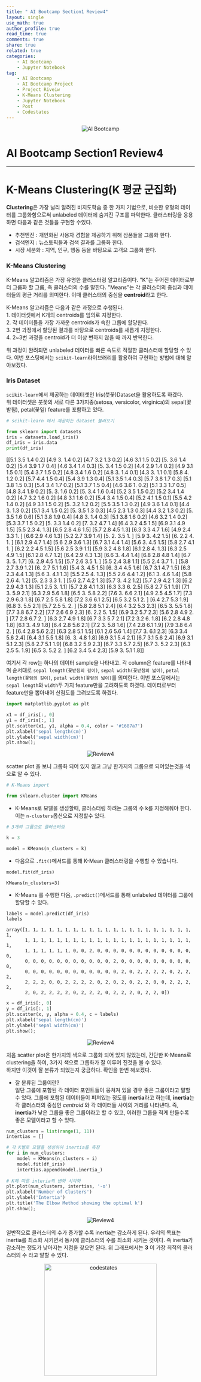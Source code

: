 ```yaml
---
title: " AI Bootcamp Section1 Review4"
layout: single
use_math: true
author_profile: true
read_time: true
comments: true
share: true
related: true
categories:
    - AI Bootcamp
    - Jupyter Notebook
tag:
    - AI Bootcamp
    - AI Bootcamp Project
    - Project Riveiw
    - K-Means Clustering
    - Jupyter Notebook
    - Post
    - Codestates
---
```


<p align="center">
  <img src="/assets/img/post/AIbootcamp.jpg" alt="AI Bootcamp"/>
</p>  

# AI Bootcamp Section1 Review4  
---
# K-Means Clustering(K 평균 군집화)

**Clustering**은 가장 널리 알려진 비지도학습 중 한 가지 기법으로, 비슷한 유형의 데이터를 그룹화함으로써 unlabeled 데이터에 숨겨진 구조를 파악한다. 클러스터링을 응용하면 다음과 같은 것들을 구현할 수있다.  
* 추천엔진 : 개인화된 사용자 경험을 제공하기 위해 삼품들을 그룹화 한다.  
* 검색엔지 : 뉴스토픽들과 검색 결과를 그룹화 한다.  
* 시장 세분화 : 지역, 인구, 행동 등을 바탕으로 고객으 그룹화 한다.

### K-Means Clustering

K-Means 알고리즘은 가장 유명한 클러스터링 알고리즘이다. "K"는 주어진 데이터로부터 그룹화 할 그룹, 즉 클러스터의 수를 말한다. "Means"는 각 클러스터의 중심과 데이터들의 평균 거리를 의미한다. 이때 클러스터의 중심을 **centroid**라고 한다.

K-Means 알고리즘은 다음과 같은 과정으로 수행된다.  
    1. 데이터셋에서 K개의 centroids를 임의로 지정한다.  
    2. 각 데이터들을 가장 가까운 centroids가 속한 그룹에 할당한다.  
    3. 2번 과정에서 할당된 결과를 바탕으로 centroids를 새롭게 지정한다.  
    4. 2~3번 과정을 centroid가 더 이상 변하지 않을 때 까지 반복한다.  
   
위 과정이 완려되면 unlabeled 데이터를 빠른 속도로 적절한 클러스터에 할당할 수 있다. 이번 포스팅에서는 `scikit-learn`라이브러리를 활용하여 구현하는 방법에 대해 알아보겠다.

### Iris Dataset  

`scikit-learn`에서 제공하는 데이터셋인 Iris(붓꽃)Dataset을 활용하도록 하겠다.  
위 데이터셋은 붓꽃의 서로 다른 3가지종(setosa, versicolor, virginica)의 sepal(꽃받침), petal(꽃잎) feature를 포함하고 있다.


```python
# scikit-learn 에서 제공하는 dataset 불러오기

from sklearn import datasets
iris = datasets.load_iris()
df_iris = iris.data
print(df_iris)
```

<div class="div.output_scroll">
    [[5.1 3.5 1.4 0.2]
     [4.9 3.  1.4 0.2]
     [4.7 3.2 1.3 0.2]
     [4.6 3.1 1.5 0.2]
     [5.  3.6 1.4 0.2]
     [5.4 3.9 1.7 0.4]
     [4.6 3.4 1.4 0.3]
     [5.  3.4 1.5 0.2]
     [4.4 2.9 1.4 0.2]
     [4.9 3.1 1.5 0.1]
     [5.4 3.7 1.5 0.2]
     [4.8 3.4 1.6 0.2]
     [4.8 3.  1.4 0.1]
     [4.3 3.  1.1 0.1]
     [5.8 4.  1.2 0.2]
     [5.7 4.4 1.5 0.4]
     [5.4 3.9 1.3 0.4]
     [5.1 3.5 1.4 0.3]
     [5.7 3.8 1.7 0.3]
     [5.1 3.8 1.5 0.3]
     [5.4 3.4 1.7 0.2]
     [5.1 3.7 1.5 0.4]
     [4.6 3.6 1.  0.2]
     [5.1 3.3 1.7 0.5]
     [4.8 3.4 1.9 0.2]
     [5.  3.  1.6 0.2]
     [5.  3.4 1.6 0.4]
     [5.2 3.5 1.5 0.2]
     [5.2 3.4 1.4 0.2]
     [4.7 3.2 1.6 0.2]
     [4.8 3.1 1.6 0.2]
     [5.4 3.4 1.5 0.4]
     [5.2 4.1 1.5 0.1]
     [5.5 4.2 1.4 0.2]
     [4.9 3.1 1.5 0.2]
     [5.  3.2 1.2 0.2]
     [5.5 3.5 1.3 0.2]
     [4.9 3.6 1.4 0.1]
     [4.4 3.  1.3 0.2]
     [5.1 3.4 1.5 0.2]
     [5.  3.5 1.3 0.3]
     [4.5 2.3 1.3 0.3]
     [4.4 3.2 1.3 0.2]
     [5.  3.5 1.6 0.6]
     [5.1 3.8 1.9 0.4]
     [4.8 3.  1.4 0.3]
     [5.1 3.8 1.6 0.2]
     [4.6 3.2 1.4 0.2]
     [5.3 3.7 1.5 0.2]
     [5.  3.3 1.4 0.2]
     [7.  3.2 4.7 1.4]
     [6.4 3.2 4.5 1.5]
     [6.9 3.1 4.9 1.5]
     [5.5 2.3 4.  1.3]
     [6.5 2.8 4.6 1.5]
     [5.7 2.8 4.5 1.3]
     [6.3 3.3 4.7 1.6]
     [4.9 2.4 3.3 1. ]
     [6.6 2.9 4.6 1.3]
     [5.2 2.7 3.9 1.4]
     [5.  2.  3.5 1. ]
     [5.9 3.  4.2 1.5]
     [6.  2.2 4.  1. ]
     [6.1 2.9 4.7 1.4]
     [5.6 2.9 3.6 1.3]
     [6.7 3.1 4.4 1.4]
     [5.6 3.  4.5 1.5]
     [5.8 2.7 4.1 1. ]
     [6.2 2.2 4.5 1.5]
     [5.6 2.5 3.9 1.1]
     [5.9 3.2 4.8 1.8]
     [6.1 2.8 4.  1.3]
     [6.3 2.5 4.9 1.5]
     [6.1 2.8 4.7 1.2]
     [6.4 2.9 4.3 1.3]
     [6.6 3.  4.4 1.4]
     [6.8 2.8 4.8 1.4]
     [6.7 3.  5.  1.7]
     [6.  2.9 4.5 1.5]
     [5.7 2.6 3.5 1. ]
     [5.5 2.4 3.8 1.1]
     [5.5 2.4 3.7 1. ]
     [5.8 2.7 3.9 1.2]
     [6.  2.7 5.1 1.6]
     [5.4 3.  4.5 1.5]
     [6.  3.4 4.5 1.6]
     [6.7 3.1 4.7 1.5]
     [6.3 2.3 4.4 1.3]
     [5.6 3.  4.1 1.3]
     [5.5 2.5 4.  1.3]
     [5.5 2.6 4.4 1.2]
     [6.1 3.  4.6 1.4]
     [5.8 2.6 4.  1.2]
     [5.  2.3 3.3 1. ]
     [5.6 2.7 4.2 1.3]
     [5.7 3.  4.2 1.2]
     [5.7 2.9 4.2 1.3]
     [6.2 2.9 4.3 1.3]
     [5.1 2.5 3.  1.1]
     [5.7 2.8 4.1 1.3]
     [6.3 3.3 6.  2.5]
     [5.8 2.7 5.1 1.9]
     [7.1 3.  5.9 2.1]
     [6.3 2.9 5.6 1.8]
     [6.5 3.  5.8 2.2]
     [7.6 3.  6.6 2.1]
     [4.9 2.5 4.5 1.7]
     [7.3 2.9 6.3 1.8]
     [6.7 2.5 5.8 1.8]
     [7.2 3.6 6.1 2.5]
     [6.5 3.2 5.1 2. ]
     [6.4 2.7 5.3 1.9]
     [6.8 3.  5.5 2.1]
     [5.7 2.5 5.  2. ]
     [5.8 2.8 5.1 2.4]
     [6.4 3.2 5.3 2.3]
     [6.5 3.  5.5 1.8]
     [7.7 3.8 6.7 2.2]
     [7.7 2.6 6.9 2.3]
     [6.  2.2 5.  1.5]
     [6.9 3.2 5.7 2.3]
     [5.6 2.8 4.9 2. ]
     [7.7 2.8 6.7 2. ]
     [6.3 2.7 4.9 1.8]
     [6.7 3.3 5.7 2.1]
     [7.2 3.2 6.  1.8]
     [6.2 2.8 4.8 1.8]
     [6.1 3.  4.9 1.8]
     [6.4 2.8 5.6 2.1]
     [7.2 3.  5.8 1.6]
     [7.4 2.8 6.1 1.9]
     [7.9 3.8 6.4 2. ]
     [6.4 2.8 5.6 2.2]
     [6.3 2.8 5.1 1.5]
     [6.1 2.6 5.6 1.4]
     [7.7 3.  6.1 2.3]
     [6.3 3.4 5.6 2.4]
     [6.4 3.1 5.5 1.8]
     [6.  3.  4.8 1.8]
     [6.9 3.1 5.4 2.1]
     [6.7 3.1 5.6 2.4]
     [6.9 3.1 5.1 2.3]
     [5.8 2.7 5.1 1.9]
     [6.8 3.2 5.9 2.3]
     [6.7 3.3 5.7 2.5]
     [6.7 3.  5.2 2.3]
     [6.3 2.5 5.  1.9]
     [6.5 3.  5.2 2. ]
     [6.2 3.4 5.4 2.3]
     [5.9 3.  5.1 1.8]]
</div>

여기서 각 row는 하나의 데이터 sample을 나타내고. 각 column은 feature를 나타내며 순서대로 `sepal length(꽃받침의 길이)`, `sepal width(꽃받침의 넓이)`, `petal length(꽃임의 길이)`, `petal width(꽃잎의 넓이)`를 의미한다. 이번 포스팅에서는 `sepal length`와 `width`두 가지 feature만을 고려하도록 하겠다. 데이터로부터 feature만을 뽑아내어 산점도를 그려보도록 하겠다.


```python
import matplotlib.pyplot as plt

x1 = df_iris[:, 0]
y1 = df_iris[:, 1]
plt.scatter(x1, y1, alpha = 0.4, color = '#1687a7')
plt.xlabel('sepal length(cm)')
plt.ylabel('sepal width(cm)')
plt.show();
```


    
<p align="center">
  <img src="/images/2021-01-30-AIbootcampReview4_files/2021-01-30-AIbootcampReview4_8_0.png" alt="Review4"/>
</p>  


scatter plot 을 보니 그룹화 되어 있지 않고 그냥 한가지의 그룹으로 되어있는것을 색으로 알 수 있다.


```python
# K-Means import

from sklearn.cluster import KMeans
```

* K-Means로 모델을 생성할때, 클러스터링 하려는 그룹의 수 k를 지정해줘야 한다.  
    이는 `n-clusters`옵션으로 지정할수 있다.


```python
# 3개의 그룹으로 클러스터링

k = 3

model = KMeans(n_clusters = k)
```

* 다음으로 `.fit()`메서드를 통해 K-Mean 클러스터링을 수행할 수 있습니다.


```python
model.fit(df_iris)
```




    KMeans(n_clusters=3)



* K-Means 를 수행한 다음, `.predict()`메서드를 통해 unlabeled 데이터를 그룹에 할당할 수 있다.


```python
labels = model.predict(df_iris)
labels
```




    array([1, 1, 1, 1, 1, 1, 1, 1, 1, 1, 1, 1, 1, 1, 1, 1, 1, 1, 1, 1, 1, 1,
           1, 1, 1, 1, 1, 1, 1, 1, 1, 1, 1, 1, 1, 1, 1, 1, 1, 1, 1, 1, 1, 1,
           1, 1, 1, 1, 1, 1, 0, 0, 2, 0, 0, 0, 0, 0, 0, 0, 0, 0, 0, 0, 0, 0,
           0, 0, 0, 0, 0, 0, 0, 0, 0, 0, 0, 2, 0, 0, 0, 0, 0, 0, 0, 0, 0, 0,
           0, 0, 0, 0, 0, 0, 0, 0, 0, 0, 0, 0, 2, 0, 2, 2, 2, 2, 0, 2, 2, 2,
           2, 2, 2, 0, 0, 2, 2, 2, 2, 0, 2, 0, 2, 0, 2, 2, 0, 0, 2, 2, 2, 2,
           2, 0, 2, 2, 2, 2, 0, 2, 2, 2, 0, 2, 2, 2, 0, 2, 2, 0])




```python
x = df_iris[:, 0]
y = df_iris[:, 1]
plt.scatter(x, y, alpha = 0.4, c = labels)
plt.xlabel('sepal length(cm)')
plt.ylabel('sepal width(cm)')
plt.show();
```


    
<p align="center">
  <img src="/images/2021-01-30-AIbootcampReview4_files/2021-01-30-AIbootcampReview4_17_0.png" alt="Review4"/>
</p>  

    


처음 scatter plot은 한가지의 색으로 그룹화 되어 있지 않았는데, 간단한 K-Means로 clustering을 하여, 3가지 색으로 그룹화가 잘 이루어 진것을 볼 수 있다.  
하지만 이것이 잘 분류가 되었는지 궁금하다. 확인을 한번 해보겠다.

* 잘 분류된 그룹이란?  
    일단 그룹에 포함된 각 데이터 포인트들이 뭉쳐져 있을 경우 좋은 그룹이라고 말할 수 있다. 그룹에 포함된 데이터들이 퍼져있는 정도를 **inertia**라고 하는데, **inertia**는 각 클러스터의 중심인 _centroid_ 와 각 데이터들 사이의 거리를 나타낸다. 즉, **inertia**가 낮은 그룹을 좋은 그룹이라고 할 수 있고, 이러한 그룹을 적게 만들수록 좋은 모델이라고 할 수 있다.


```python
num_clusters = list(range(1, 11))
intertias = []

# 각 K별로 모델을 생성하여 inertia를 측정
for i in num_clusters:
    model = KMeans(n_clusters = i)
    model.fit(df_iris)
    intertias.append(model.inertia_)
    
# K에 따른 interia의 변화 시각화
plt.plot(num_clusters, intertias, '-o')
plt.xlabel('Number of Clusters')
plt.ylabel('Intertia')
plt.title('The Elbow Method showing the optimal k')
plt.show();
```


    
<p align="center">
  <img src="/images/2021-01-30-AIbootcampReview4_files/2021-01-30-AIbootcampReview4_20_0.png" alt="Review4"/>
</p>  

    


일반적으로 클러스터의 수가 증가할 수록 inertia는 감소하게 된다. 우리의 목표는 inertia를 최소화 시키면서 동시에 클러스터의 수를 최소화 시키는 것이다. 즉 inertia가 감소하는 정도가 낮아지는 지점을 찾으면 된다. 위 그래프에서는 **3** 이 가장 최적의 클러스터의 수 라고 말할 수 있다.  

<p align="center">
    <a href="https://codestates.com" target = "_blank">
        <img src="https://i.imgur.com/RDAD11M.png" 
        width="300" height="300"
        alt="codestates"/>
    </a>
</p> 


